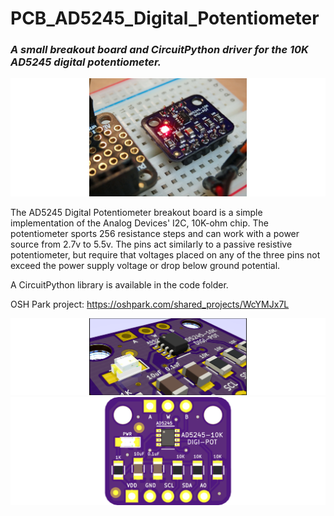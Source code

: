 # PCB_AD5245_Digital_Potentiometer
### _A small breakout board and CircuitPython driver for the 10K AD5245 digital potentiometer._

![Image During Initial Test](https://github.com/CedarGroveStudios/PCB_AD5245_Digital_Potentiometer/blob/main/photos/DSC05820a%20lores.jpg)

The AD5245 Digital Potentiometer breakout board is a simple implementation of the Analog Devices' I2C, 10K-ohm chip. The potentiometer sports 256 resistance steps and can work with a power source from 2.7v to 5.5v. The pins act similarly to a passive resistive potentiometer, but require that voltages placed on any of the three pins not exceed the power supply voltage or drop below ground potential.

A CircuitPython library is available in the code folder.

OSH Park project: https://oshpark.com/shared_projects/WcYMJx7L

![Closeup Image of Module](https://github.com/CedarGroveStudios/PCB_AD5245_Digital_Potentiometer/blob/main/photos/AD5245_breakout_close.png)
![Image of Module](https://github.com/CedarGroveStudios/PCB_AD5245_Digital_Potentiometer/blob/main/photos/AD5245_breakout%20for%20fritzing.png)
